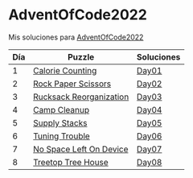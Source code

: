 # AdventOfCode2022
Mis soluciones para [AdventOfCode2022](https://adventofcode.com/2022)

| Día | Puzzle                                                          | Soluciones                 |
|-----|-----------------------------------------------------------------|----------------------------|
| 1   | [Calorie Counting](https://adventofcode.com/2022/day/1)         | [Day01](./Day01/README.md) |
| 2   | [Rock Paper Scissors](https://adventofcode.com/2022/day/2)      | [Day02](./Day02/README.md) |
| 3   | [Rucksack Reorganization](https://adventofcode.com/2022/day/3)  | [Day03](./Day03/README.md) |
| 4   | [Camp Cleanup](https://adventofcode.com/2022/day/4)             | [Day04](./Day04/README.md) |
| 5   | [Supply Stacks](https://adventofcode.com/2022/day/5)            | [Day05](./Day05/README.md) |
| 6   | [Tuning Trouble](https://adventofcode.com/2022/day/6)           | [Day06](./Day06/README.md) |
| 7   | [No Space Left On Device](https://adventofcode.com/2022/day/7)  | [Day07](./Day07/README.md) |
| 8   | [Treetop Tree House](https://adventofcode.com/2022/day/8)       | [Day08](./Day08/README.md) |

